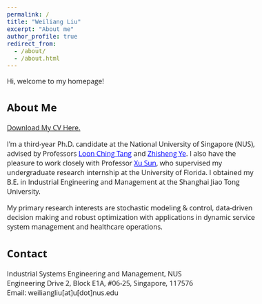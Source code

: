 ```yaml
---
permalink: /
title: "Weiliang Liu"
excerpt: "About me"
author_profile: true
redirect_from: 
  - /about/
  - /about.html
---  
```


<style>
@import url('https://fonts.googleapis.com/css2?family=Open+Sans&display=swap');
</style>
<!-- <body style="font-family: sans-serif; font-size: 9pt;"> -->
<body style="font-family: Open Sans; font-style: light; font-size: 12pt;">
<!-- <body> -->

<!-- <h2 style="margin-top: 1em;">Info</h2>  
<p style="margin-top: 1em;">
  Ph.D. Candidate  <br>
  Dept. of Industrial Systems Engineering and Management  <br>
  National University of Singapore (NUS) <br>
  Email: weiliangliu[at]u[dot]nus.edu <br>
</p>-->

<p> Hi, welcome to my homepage!
</p>

<h2>About Me</h2>
<p>  <a href="http://weiliangliu-nus.github.io/files/WeiliangLiu_CV_0521_2023.pdf" target="_blank">Download My CV Here.</a>
</p>

<p>
I'm a third-year Ph.D. candidate at the National University of Singapore (NUS), advised by Professors <a href="https://cde.nus.edu.sg/isem/staff/tang-loon-ching/" target="_blank" style="color: rgb(0, 0, 255);">Loon Ching Tang</a> and <a href="https://cde.nus.edu.sg/isem/staff/ye-zhisheng/" target="_blank" style="color: rgb(0, 0, 255)">Zhisheng Ye</a>. I also have the pleasure to work closely with Professor <a href="https://scholar.google.com/citations?user=J-W9OCUAAAAJ&hl=en" target="_blank" style="color: rgb(0, 0, 255);">Xu Sun</a>, who supervised my undergraduate research internship at the University of Florida.
I obtained my B.E. in Industrial Engineering and Management at the Shanghai Jiao Tong University.
</p>

<!-- <h2>Research Interests</h2> -->
<p>
My primary research interests are stochastic modeling & control, data-driven decision making and robust optimization with applications in dynamic service system management and healthcare operations.
</p>

<h2>Contact</h2>
<p style="margin-top: 1em;">
Industrial Systems Engineering and Management, NUS <br>
Engineering Drive 2, Block E1A, #06-25, Singapore, 117576 <br>
Email: weiliangliu[at]u[dot]nus.edu <br>
</p>
</body>